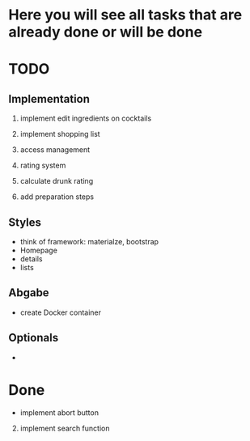 # Here you will see all tasks that are already done or will be done

# TODO
## Implementation
 1. implement edit ingredients on cocktails

 3. implement shopping list
 4. access management
 5. rating system
 6. calculate drunk rating
 7. add preparation steps

## Styles 
 - think of framework: materialze, bootstrap
 - Homepage
 - details
 - lists
 
## Abgabe
 - create Docker container

## Optionals
 -


# Done
 - implement abort button
 2. implement search function
